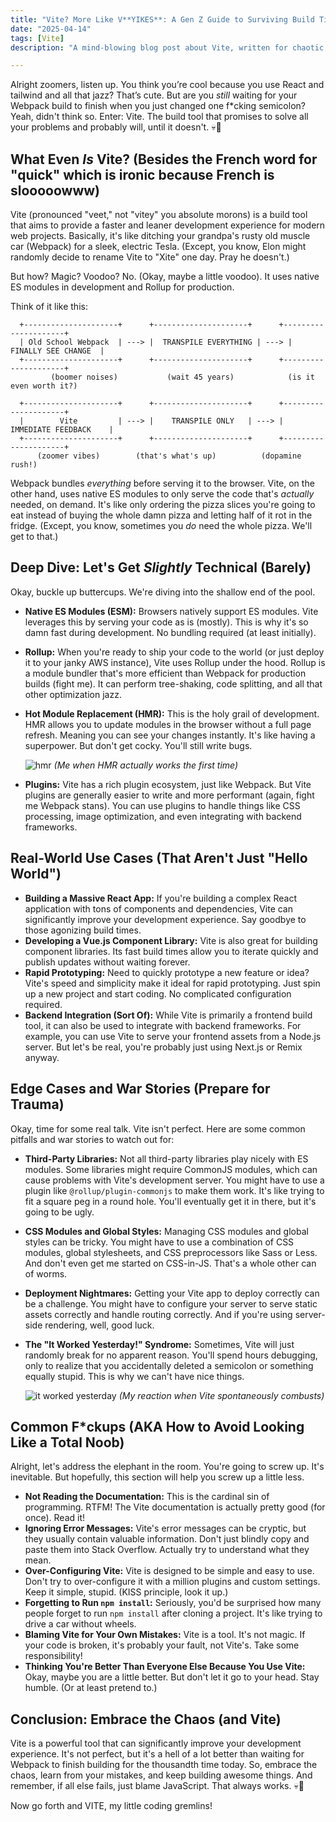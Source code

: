 ```yaml
---
title: "Vite? More Like V**YIKES**: A Gen Z Guide to Surviving Build Times (and Your Sanity)"
date: "2025-04-14"
tags: [Vite]
description: "A mind-blowing blog post about Vite, written for chaotic Gen Z engineers. Prepare for questionable analogies and unsolicited advice."

---
```


Alright zoomers, listen up. You think you’re cool because you use React and tailwind and all that jazz? That’s cute. But are you *still* waiting for your Webpack build to finish when you just changed one f\*cking semicolon? Yeah, didn't think so. Enter: Vite. The build tool that promises to solve all your problems and probably will, until it doesn't. 💀🙏

## What Even *Is* Vite? (Besides the French word for "quick" which is ironic because French is slooooowww)

Vite (pronounced "veet," not "vitey" you absolute morons) is a build tool that aims to provide a faster and leaner development experience for modern web projects. Basically, it's like ditching your grandpa's rusty old muscle car (Webpack) for a sleek, electric Tesla. (Except, you know, Elon might randomly decide to rename Vite to "Xite" one day. Pray he doesn't.)

But how? Magic? Voodoo? No. (Okay, maybe a little voodoo). It uses native ES modules in development and Rollup for production.

Think of it like this:

```ascii
  +---------------------+      +---------------------+      +---------------------+
  | Old School Webpack  | ---> |  TRANSPILE EVERYTHING | ---> |  FINALLY SEE CHANGE  |
  +---------------------+      +---------------------+      +---------------------+
         (boomer noises)           (wait 45 years)            (is it even worth it?)

  +---------------------+      +---------------------+      +---------------------+
  |        Vite         | ---> |    TRANSPILE ONLY   | ---> |    IMMEDIATE FEEDBACK    |
  +---------------------+      +---------------------+      +---------------------+
      (zoomer vibes)        (that's what's up)          (dopamine rush!)
```

Webpack bundles *everything* before serving it to the browser. Vite, on the other hand, uses native ES modules to only serve the code that's *actually* needed, on demand. It's like only ordering the pizza slices you're going to eat instead of buying the whole damn pizza and letting half of it rot in the fridge. (Except, you know, sometimes you *do* need the whole pizza. We'll get to that.)

## Deep Dive: Let's Get *Slightly* Technical (Barely)

Okay, buckle up buttercups. We're diving into the shallow end of the pool.

*   **Native ES Modules (ESM):** Browsers natively support ES modules. Vite leverages this by serving your code as is (mostly). This is why it's so damn fast during development. No bundling required (at least initially).

*   **Rollup:** When you're ready to ship your code to the world (or just deploy it to your janky AWS instance), Vite uses Rollup under the hood. Rollup is a module bundler that's more efficient than Webpack for production builds (fight me). It can perform tree-shaking, code splitting, and all that other optimization jazz.

*   **Hot Module Replacement (HMR):** This is the holy grail of development. HMR allows you to update modules in the browser without a full page refresh. Meaning you can see your changes instantly. It's like having a superpower. But don't get cocky. You'll still write bugs.

    ![hmr](https://i.imgflip.com/41w3h8.jpg)
    *(Me when HMR actually works the first time)*

*   **Plugins:** Vite has a rich plugin ecosystem, just like Webpack. But Vite plugins are generally easier to write and more performant (again, fight me Webpack stans). You can use plugins to handle things like CSS processing, image optimization, and even integrating with backend frameworks.

## Real-World Use Cases (That Aren't Just "Hello World")

*   **Building a Massive React App:** If you're building a complex React application with tons of components and dependencies, Vite can significantly improve your development experience. Say goodbye to those agonizing build times.
*   **Developing a Vue.js Component Library:** Vite is also great for building component libraries. Its fast build times allow you to iterate quickly and publish updates without waiting forever.
*   **Rapid Prototyping:** Need to quickly prototype a new feature or idea? Vite's speed and simplicity make it ideal for rapid prototyping. Just spin up a new project and start coding. No complicated configuration required.
*   **Backend Integration (Sort Of):** While Vite is primarily a frontend build tool, it can also be used to integrate with backend frameworks. For example, you can use Vite to serve your frontend assets from a Node.js server. But let's be real, you're probably just using Next.js or Remix anyway.

## Edge Cases and War Stories (Prepare for Trauma)

Okay, time for some real talk. Vite isn't perfect. Here are some common pitfalls and war stories to watch out for:

*   **Third-Party Libraries:** Not all third-party libraries play nicely with ES modules. Some libraries might require CommonJS modules, which can cause problems with Vite's development server. You might have to use a plugin like `@rollup/plugin-commonjs` to make them work. It's like trying to fit a square peg in a round hole. You'll eventually get it in there, but it's going to be ugly.
*   **CSS Modules and Global Styles:** Managing CSS modules and global styles can be tricky. You might have to use a combination of CSS modules, global stylesheets, and CSS preprocessors like Sass or Less. And don't even get me started on CSS-in-JS. That's a whole other can of worms.
*   **Deployment Nightmares:** Getting your Vite app to deploy correctly can be a challenge. You might have to configure your server to serve static assets correctly and handle routing correctly. And if you're using server-side rendering, well, good luck.
*   **The "It Worked Yesterday!" Syndrome:** Sometimes, Vite will just randomly break for no apparent reason. You'll spend hours debugging, only to realize that you accidentally deleted a semicolon or something equally stupid. This is why we can't have nice things.

    ![it worked yesterday](https://imgflip.com/i/50s24x)
    *(My reaction when Vite spontaneously combusts)*

## Common F\*ckups (AKA How to Avoid Looking Like a Total Noob)

Alright, let's address the elephant in the room. You're going to screw up. It's inevitable. But hopefully, this section will help you screw up a little less.

*   **Not Reading the Documentation:** This is the cardinal sin of programming. RTFM! The Vite documentation is actually pretty good (for once). Read it!
*   **Ignoring Error Messages:** Vite's error messages can be cryptic, but they usually contain valuable information. Don't just blindly copy and paste them into Stack Overflow. Actually try to understand what they mean.
*   **Over-Configuring Vite:** Vite is designed to be simple and easy to use. Don't try to over-configure it with a million plugins and custom settings. Keep it simple, stupid. (KISS principle, look it up.)
*   **Forgetting to Run `npm install`:** Seriously, you'd be surprised how many people forget to run `npm install` after cloning a project. It's like trying to drive a car without wheels.
*   **Blaming Vite for Your Own Mistakes:** Vite is a tool. It's not magic. If your code is broken, it's probably your fault, not Vite's. Take some responsibility!
*   **Thinking You're Better Than Everyone Else Because You Use Vite:** Okay, maybe you are a little better. But don't let it go to your head. Stay humble. (Or at least pretend to.)

## Conclusion: Embrace the Chaos (and Vite)

Vite is a powerful tool that can significantly improve your development experience. It's not perfect, but it's a hell of a lot better than waiting for Webpack to finish building for the thousandth time today. So, embrace the chaos, learn from your mistakes, and keep building awesome things. And remember, if all else fails, just blame JavaScript. That always works. 💀🙏

Now go forth and VITE, my little coding gremlins!
